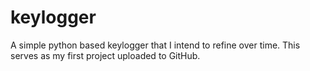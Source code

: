 # keylogger
A simple python based keylogger that I intend to refine over time. This serves as my first project uploaded to GitHub.
